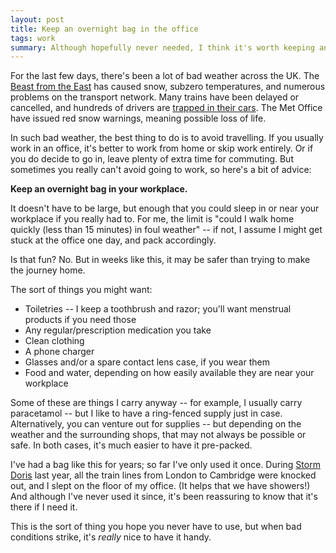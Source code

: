 ```yaml
---
layout: post
title: Keep an overnight bag in the office
tags: work
summary: Although hopefully never needed, I think it's worth keeping an overnight bag in your workplace.
---
```


For the last few days, there's been a lot of bad weather across the UK.
The [Beast from the East][wiki] has caused snow, subzero temperatures, and numerous problems on the transport network.
Many trains have been delayed or cancelled, and hundreds of drivers are [trapped in their cars][motorway].
The Met Office have issued red snow warnings, meaning possible loss of life.

In such bad weather, the best thing to do is to avoid travelling.
If you usually work in an office, it's better to work from home or skip work entirely.
Or if you do decide to go in, leave plenty of extra time for commuting.
But sometimes you really can't avoid going to work, so here's a bit of advice:

**Keep an overnight bag in your workplace.**

It doesn't have to be large, but enough that you could sleep in or near your workplace if you really had to.
For me, the limit is "could I walk home quickly (less than 15 minutes) in foul weather" -- if not, I assume I might get stuck at the office one day, and pack accordingly.

Is that fun?
No.
But in weeks like this, it may be safer than trying to make the journey home.

The sort of things you might want:

*   Toiletries -- I keep a toothbrush and razor; you'll want menstrual products if you need those
*   Any regular/prescription medication you take
*   Clean clothing
*   A phone charger
*   Glasses and/or a spare contact lens case, if you wear them
*   Food and water, depending on how easily available they are near your workplace

Some of these are things I carry anyway -- for example, I usually carry paracetamol -- but I like to have a ring-fenced supply just in case.
Alternatively, you can venture out for supplies -- but depending on the weather and the surrounding shops, that may not always be possible or safe.
In both cases, it's much easier to have it pre-packed.

I've had a bag like this for years; so far I've only used it once.
During [Storm Doris][doris] last year, all the train lines from London to Cambridge were knocked out, and I slept on the floor of my office.
(It helps that we have showers!)
And although I've never used it since, it's been reassuring to know that it's there if I need it.

This is the sort of thing you hope you never have to use, but when bad conditions strike, it's *really* nice to have it handy.

[wiki]: https://en.wikipedia.org/wiki/2017%E2%80%9318_UK_and_Ireland_windstorm_season#Late_February_2018_European_cold_wave
[motorway]: https://www.theguardian.com/uk-news/live/2018/feb/28/uk-weather-beast-from-the-east-batters-britain-for-second-day-live
[doris]: https://en.wikipedia.org/wiki/2016%E2%80%9317_UK_and_Ireland_windstorm_season#Storm_Doris
